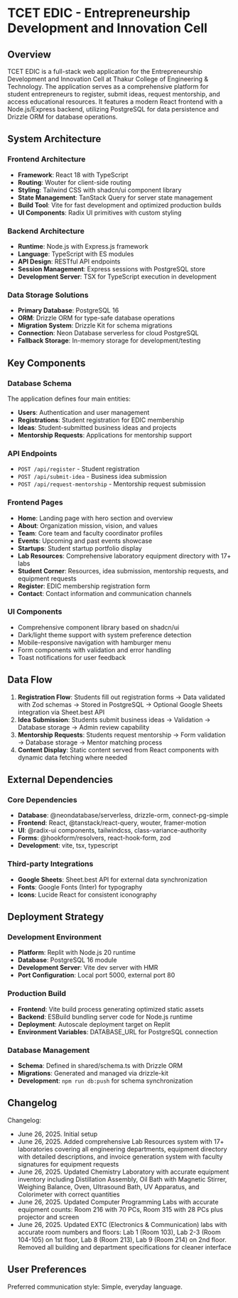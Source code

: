 # TCET EDIC - Entrepreneurship Development and Innovation Cell

## Overview

TCET EDIC is a full-stack web application for the Entrepreneurship Development and Innovation Cell at Thakur College of Engineering & Technology. The application serves as a comprehensive platform for student entrepreneurs to register, submit ideas, request mentorship, and access educational resources. It features a modern React frontend with a Node.js/Express backend, utilizing PostgreSQL for data persistence and Drizzle ORM for database operations.

## System Architecture

### Frontend Architecture
- **Framework**: React 18 with TypeScript
- **Routing**: Wouter for client-side routing
- **Styling**: Tailwind CSS with shadcn/ui component library
- **State Management**: TanStack Query for server state management
- **Build Tool**: Vite for fast development and optimized production builds
- **UI Components**: Radix UI primitives with custom styling

### Backend Architecture
- **Runtime**: Node.js with Express.js framework
- **Language**: TypeScript with ES modules
- **API Design**: RESTful API endpoints
- **Session Management**: Express sessions with PostgreSQL store
- **Development Server**: TSX for TypeScript execution in development

### Data Storage Solutions
- **Primary Database**: PostgreSQL 16
- **ORM**: Drizzle ORM for type-safe database operations
- **Migration System**: Drizzle Kit for schema migrations
- **Connection**: Neon Database serverless for cloud PostgreSQL
- **Fallback Storage**: In-memory storage for development/testing

## Key Components

### Database Schema
The application defines four main entities:
- **Users**: Authentication and user management
- **Registrations**: Student registration for EDIC membership
- **Ideas**: Student-submitted business ideas and projects
- **Mentorship Requests**: Applications for mentorship support

### API Endpoints
- `POST /api/register` - Student registration
- `POST /api/submit-idea` - Business idea submission
- `POST /api/request-mentorship` - Mentorship request submission

### Frontend Pages
- **Home**: Landing page with hero section and overview
- **About**: Organization mission, vision, and values
- **Team**: Core team and faculty coordinator profiles
- **Events**: Upcoming and past events showcase
- **Startups**: Student startup portfolio display
- **Lab Resources**: Comprehensive laboratory equipment directory with 17+ labs
- **Student Corner**: Resources, idea submission, mentorship requests, and equipment requests
- **Register**: EDIC membership registration form
- **Contact**: Contact information and communication channels

### UI Components
- Comprehensive component library based on shadcn/ui
- Dark/light theme support with system preference detection
- Mobile-responsive navigation with hamburger menu
- Form components with validation and error handling
- Toast notifications for user feedback

## Data Flow

1. **Registration Flow**: Students fill out registration forms → Data validated with Zod schemas → Stored in PostgreSQL → Optional Google Sheets integration via Sheet.best API
2. **Idea Submission**: Students submit business ideas → Validation → Database storage → Admin review capability
3. **Mentorship Requests**: Students request mentorship → Form validation → Database storage → Mentor matching process
4. **Content Display**: Static content served from React components with dynamic data fetching where needed

## External Dependencies

### Core Dependencies
- **Database**: @neondatabase/serverless, drizzle-orm, connect-pg-simple
- **Frontend**: React, @tanstack/react-query, wouter, framer-motion
- **UI**: @radix-ui components, tailwindcss, class-variance-authority
- **Forms**: @hookform/resolvers, react-hook-form, zod
- **Development**: vite, tsx, typescript

### Third-party Integrations
- **Google Sheets**: Sheet.best API for external data synchronization
- **Fonts**: Google Fonts (Inter) for typography
- **Icons**: Lucide React for consistent iconography

## Deployment Strategy

### Development Environment
- **Platform**: Replit with Node.js 20 runtime
- **Database**: PostgreSQL 16 module
- **Development Server**: Vite dev server with HMR
- **Port Configuration**: Local port 5000, external port 80

### Production Build
- **Frontend**: Vite build process generating optimized static assets
- **Backend**: ESBuild bundling server code for Node.js runtime
- **Deployment**: Autoscale deployment target on Replit
- **Environment Variables**: DATABASE_URL for PostgreSQL connection

### Database Management
- **Schema**: Defined in shared/schema.ts with Drizzle ORM
- **Migrations**: Generated and managed via drizzle-kit
- **Development**: `npm run db:push` for schema synchronization

## Changelog

Changelog:
- June 26, 2025. Initial setup
- June 26, 2025. Added comprehensive Lab Resources system with 17+ laboratories covering all engineering departments, equipment directory with detailed descriptions, and invoice generation system with faculty signatures for equipment requests
- June 26, 2025. Updated Chemistry Laboratory with accurate equipment inventory including Distillation Assembly, Oil Bath with Magnetic Stirrer, Weighing Balance, Oven, Ultrasound Bath, UV Apparatus, and Colorimeter with correct quantities
- June 26, 2025. Updated Computer Programming Labs with accurate equipment counts: Room 216 with 70 PCs, Room 315 with 28 PCs plus projector and screen
- June 26, 2025. Updated EXTC (Electronics & Communication) labs with accurate room numbers and floors: Lab 1 (Room 103), Lab 2-3 (Room 104-105) on 1st floor, Lab 8 (Room 213), Lab 9 (Room 214) on 2nd floor. Removed all building and department specifications for cleaner interface

## User Preferences

Preferred communication style: Simple, everyday language.
